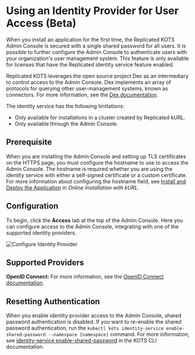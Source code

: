 # Using an Identity Provider for User Access (Beta)

When you install an application for the first time, the Replicated KOTS Admin Console is secured with a single shared password for all users. It is possible to further configure the Admin Console to authenticate users with your organization's user management system. This feature is only available for licenses that have the Replicated identity service feature enabled.

Replicated KOTS leverages the open source project Dex as an intermediary to control access to the Admin Console. Dex implements an array of protocols for querying other user-management systems, known as connectors. For more information, see the [Dex documentation](https://dexidp.io/docs/).

The identity service has the following limitations:
* Only available for installations in a cluster created by Replicated kURL.
* Only available through the Admin Console.

## Prerequisite

When you are installing the Admin Console and setting up TLS certificates on the HTTPS page, you must configure the hostname to use to access the Admin Console. The hostname is required whether you are using the identity service with either a self-signed certificate or a custom certificate. For more information about configuring the hostname field, see [Install and Deploy the Application](installing-embedded-cluster#install-app) in _Online Installation with kURL_.

## Configuration

To begin, click the **Access** tab at the top of the Admin Console.
Here you can configure access to the Admin Console, integrating with one of the supported identity providers.

![Configure Identity Provider](/images/access-identity.png)

## Supported Providers

**OpenID Connect:** For more information, see the [OpenID Connect documentation](https://openid.net/connect/).

## Resetting Authentication

When you enable identity provider access to the Admin Console, shared password authentication is disabled.
If you want to re-enable the shared password authentication, run the `kubectl kots identity-service enable-shared-password --namespace [namespace]` command. For more information, see [identity-service enable-shared-password](/reference/kots-cli-identity-service-enable-shared-password/) in the KOTS CLI documentation.

